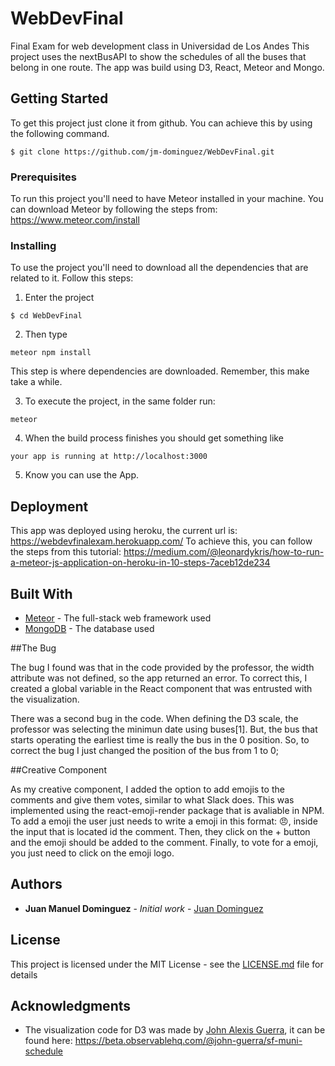 # WebDevFinal
Final Exam for web development class in Universidad de Los Andes
This project uses the nextBusAPI to show the schedules of all the buses that belong in one route.
The app was build using D3, React, Meteor and Mongo.
## Getting Started

To get this project just clone it from github. You can achieve this by using the following command.
```
$ git clone https://github.com/jm-dominguez/WebDevFinal.git
```
### Prerequisites

To run this project you'll need to have Meteor installed in your machine. You can download Meteor by following the steps from:
https://www.meteor.com/install


### Installing

To use the project you'll need to download all the dependencies that are related to it. Follow this steps:

1. Enter the project
```
$ cd WebDevFinal
```

2. Then type

```
meteor npm install
```

This step is where dependencies are downloaded. Remember, this make take a while.

3. To execute the project, in the same folder run:
```
meteor
```
4. When the build process finishes you should get something like
```
your app is running at http://localhost:3000
```

5. Know you can use the App.


## Deployment

This app was deployed using heroku, the current url is: https://webdevfinalexam.herokuapp.com/
To achieve this, you can follow the steps from this tutorial: https://medium.com/@leonardykris/how-to-run-a-meteor-js-application-on-heroku-in-10-steps-7aceb12de234

## Built With

* [Meteor](https://www.meteor.com/) - The full-stack web framework used
* [MongoDB](https://www.mongodb.com/) - The database used

##The Bug

The bug I found was that in the code provided by the professor, the width attribute was not defined, so the app returned an error. To correct this, I created a global variable in the React component that was entrusted with the visualization.

There was a second bug in the code. When defining the D3 scale, the professor was selecting the minimun date using buses[1]. But, the bus that starts operating the earliest time is really the bus in the 0 position. So, to correct the bug I just changed the position of the bus from 1 to 0;

##Creative Component

As my creative component, I added the option to add emojis to the comments and give them votes, similar to what Slack does. This was implemented using the react-emoji-render package that is avaliable in NPM. To add a emoji the user just needs to write a emoji in this format: :angry:, inside the input that is located id the comment. Then, they click on the + button and the emoji should be added to the comment. Finally, to vote for a emoji, you just need to click on the emoji logo. 

## Authors

* **Juan Manuel Dominguez** - *Initial work* - [Juan Dominguez](https://jm-dominguez.github.io/)


## License

This project is licensed under the MIT License - see the [LICENSE.md](LICENSE) file for details

## Acknowledgments

* The visualization code for D3 was made by [John Alexis Guerra](http://johnguerra.co/), it can be found here: https://beta.observablehq.com/@john-guerra/sf-muni-schedule

